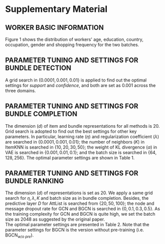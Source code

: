 # Supplementary Material

## WORKER BASIC INFORMATION
Figure 1 shows the distribution of workers' age, education, country, occupation, gender and shopping frequency for the two batches.


## PARAMETER TUNING AND SETTINGS FOR BUNDLE DETECTION
A grid search in $\{0.0001, 0.001, 0.01\}$ is applied to find out the optimal settings for ${support}$ and $confidence$, and both are set as 0.001 across the three domains.


## PARAMETER TUNING AND SETTINGS FOR BUNDLE COMPLETION
The dimension ($d$) of item and bundle representations for all methods is 20. Grid search is adopted to find out the best settings for other key parameters. In particular, learning rate ($\eta$) and regularization coefficient ($\lambda$) are searched in $\{0.0001, 0.001, 0.01\}$; the number of neighbors ($K$) in ItemKNN is searched in $\{10, 20, 30, 50\}$; the weight of KL divergence ($\alpha$) in VAE is searched in $\{0.001, 0.01, 0.1\}$; and the batch size is searched in $\{64, 128, 256\}$. The optimal parameter settings are shown in Table 1. 


## PARAMETER TUNING AND SETTINGS FOR BUNDLE RANKING
The dimension ($d$) of representations is set as 20. We apply a same grid search for $\eta, \lambda, K$ and batch size as in bundle completion. Besides, the predictive layer $D$ for AttList is searched from $\{20, 50, 100\}$; the node and message dropout rate for GCN and BGCN is searched in $\{0, 0.1, 0.3, 0.5\}$. As the training complexity for GCN and BGCN is quite high, we set the batch size as 2048 as suggested by the original paper.   
The optimal parameter settings are presented in Table 2. Note that the parameter settings for BGCN is the version without pre-training (i.e. BGCN$_{w/o\ pre}$).  
